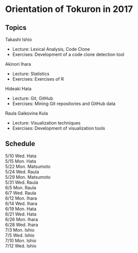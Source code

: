 # Orientation of Tokuron in 2017

## Topics

Takashi Ishio
* Lecture: Lexical Analysis, Code Clone
* Exercises: Development of a code clone detection tool

Akinori Ihara
* Lecture: Statistics
* Exercises: Exercises of R

Hideaki Hata
* Lecture: Git, GitHub
* Exercises: Mining Git repositories and GitHub data

Raula Gaikovina Kula
* Lecture: Visualization techniques
* Exercises: Development of visualization tools

## Schedule

5/10 Wed. Hata  
5/15 Mon. Hata  
5/22 Mon. Matsumoto  
5/24 Wed. Raula  
5/29 Mon. Matsumoto  
5/31 Wed. Raula  
6/5 Mon. Raula  
6/7 Wed. Raula  
6/12 Mon. Ihara  
6/14 Wed. Ihara  
6/19 Mon. Hata  
6/21 Wed. Hata  
6/26 Mon. Ihara  
6/28 Wed. Ihara  
7/3 Mon. Ishio  
7/5 Wed. Ishio  
7/10 Mon. Ishio  
7/12 Wed. Ishio  
